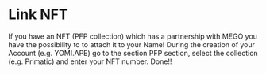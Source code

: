 # Link NFT

If you have an NFT (PFP collection) which has a partnership with MEGO you have the possibility to to attach it to your Name! During the creation of your Account (e.g. YOMI.APE) go to the section PFP section, select the collection (e.g. Primatic) and enter your NFT number. Done!!
